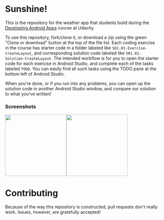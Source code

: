 # Sunshine!

This is the repository for the weather app that students build during the [Developing Android Apps](https://www.udacity.com/course/new-android-fundamentals--ud851) course at Udacity.

To use this repository, fork/clone it, or download a zip using the green "Clone or download" button at the top of the file list. Each coding exercise in the course has starter code in a folder labeled like `S01.01-Exercise-CreateLayout`, and corresponding solution code labeled like `S01.01-Solution-CreateLayout`. The intended workflow is for you to open the starter code for each exercise in Android Studio, and complete each of the tasks labeled `TODO`. You can easily find all such tasks using the TODO pane at the bottom left of Android Studio.

When you're done, or if you run into any problems, you can open up the solution code in another Android Studio window, and compare our solution to what you've written!

### Screenshots
<img src="https://preview.ibb.co/fC0TMd/device_2018_07_03_180041.png" width="200"><img src="https://preview.ibb.co/iGQHEy/device_2018_07_03_180108.png" width="200">

# Contributing

Because of the way this repository is constructed, pull requests don't really work. Issues, however, are gratefully accepted!
